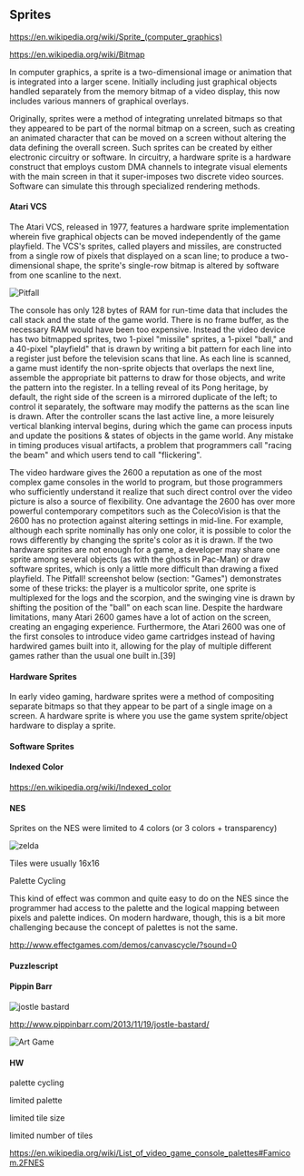 ## Sprites

https://en.wikipedia.org/wiki/Sprite_(computer_graphics)

https://en.wikipedia.org/wiki/Bitmap

In computer graphics, a sprite is a two-dimensional image or animation that is integrated into a larger scene. Initially including just graphical objects handled separately from the memory bitmap of a video display, this now includes various manners of graphical overlays.

Originally, sprites were a method of integrating unrelated bitmaps so that they appeared to be part of the normal bitmap on a screen, such as creating an animated character that can be moved on a screen without altering the data defining the overall screen. Such sprites can be created by either electronic circuitry or software. In circuitry, a hardware sprite is a hardware construct that employs custom DMA channels to integrate visual elements with the main screen in that it super-imposes two discrete video sources. Software can simulate this through specialized rendering methods.

#### Atari VCS

The Atari VCS, released in 1977, features a hardware sprite implementation wherein five graphical objects can be moved independently of the game playfield. The VCS's sprites, called players and missiles, are constructed from a single row of pixels that displayed on a scan line; to produce a two-dimensional shape, the sprite's single-row bitmap is altered by software from one scanline to the next.

![Pitfall](https://en.wikipedia.org/wiki/Pitfall!#/media/File:A2600_Pitfall.png)

The console has only 128 bytes of RAM for run-time data that includes the call stack and the state of the game world. There is no frame buffer, as the necessary RAM would have been too expensive. Instead the video device has two bitmapped sprites, two 1-pixel "missile" sprites, a 1-pixel "ball," and a 40-pixel "playfield" that is drawn by writing a bit pattern for each line into a register just before the television scans that line. As each line is scanned, a game must identify the non-sprite objects that overlaps the next line, assemble the appropriate bit patterns to draw for those objects, and write the pattern into the register. In a telling reveal of its Pong heritage, by default, the right side of the screen is a mirrored duplicate of the left; to control it separately, the software may modify the patterns as the scan line is drawn. After the controller scans the last active line, a more leisurely vertical blanking interval begins, during which the game can process inputs and update the positions & states of objects in the game world. Any mistake in timing produces visual artifacts, a problem that programmers call "racing the beam" and which users tend to call "flickering".

The video hardware gives the 2600 a reputation as one of the most complex game consoles in the world to program, but those programmers who sufficiently understand it realize that such direct control over the video picture is also a source of flexibility. One advantage the 2600 has over more powerful contemporary competitors such as the ColecoVision is that the 2600 has no protection against altering settings in mid-line. For example, although each sprite nominally has only one color, it is possible to color the rows differently by changing the sprite's color as it is drawn. If the two hardware sprites are not enough for a game, a developer may share one sprite among several objects (as with the ghosts in Pac-Man) or draw software sprites, which is only a little more difficult than drawing a fixed playfield. The Pitfall! screenshot below (section: "Games") demonstrates some of these tricks: the player is a multicolor sprite, one sprite is multiplexed for the logs and the scorpion, and the swinging vine is drawn by shifting the position of the "ball" on each scan line. Despite the hardware limitations, many Atari 2600 games have a lot of action on the screen, creating an engaging experience. Furthermore, the Atari 2600 was one of the first consoles to introduce video game cartridges instead of having hardwired games built into it, allowing for the play of multiple different games rather than the usual one built in.[39]

#### Hardware Sprites

In early video gaming, hardware sprites were a method of compositing separate bitmaps so that they appear to be part of a single image on a screen. A hardware sprite is where you use the game system sprite/object
hardware to display a sprite.



#### Software Sprites



#### Indexed Color

https://en.wikipedia.org/wiki/Indexed_color

#### NES

Sprites on the NES were limited to 4 colors (or 3 colors + transparency)

![zelda](http://yachtclubgames.com/wp-content/uploads/2014/06/zelda-nes.png)

Tiles were usually 16x16

Palette Cycling

This kind of effect was common and quite easy to do on the NES since the programmer had access to the palette and the logical mapping between pixels and palette indices. On modern hardware, though, this is a bit more challenging because the concept of palettes is not the same.

http://www.effectgames.com/demos/canvascycle/?sound=0

#### Puzzlescript

#### Pippin Barr

![jostle bastard](http://www.pippinbarr.com/unified/wp-content/uploads/2014/10/Jostle-Bastard-banner.png)

http://www.pippinbarr.com/2013/11/19/jostle-bastard/

![Art Game](http://www.pippinbarr.com/unified/wp-content/uploads/2014/10/Art-Game-banner.png)

#### HW

palette cycling

limited palette

limited tile size

limited number of tiles

https://en.wikipedia.org/wiki/List_of_video_game_console_palettes#Famicom.2FNES
